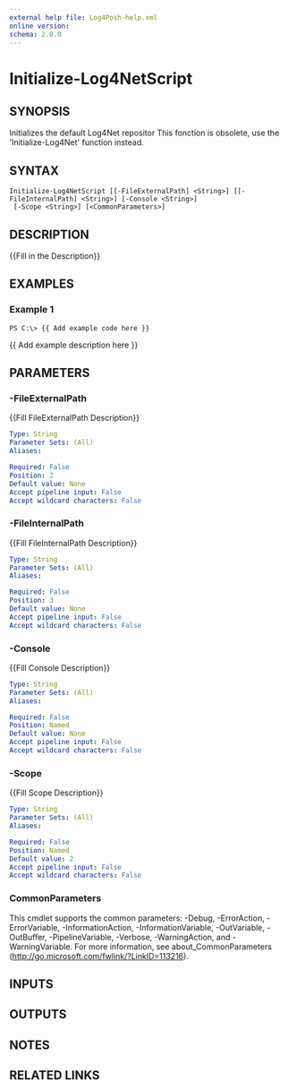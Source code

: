 ```yaml
---
external help file: Log4Posh-help.xml
online version: 
schema: 2.0.0
---
```


# Initialize-Log4NetScript

## SYNOPSIS
Initializes the default Log4Net repositor
This fonction is obsolete, use the 'Initialize-Log4Net' function instead.

## SYNTAX

```
Initialize-Log4NetScript [[-FileExternalPath] <String>] [[-FileInternalPath] <String>] [-Console <String>]
 [-Scope <String>] [<CommonParameters>]
```

## DESCRIPTION
{{Fill in the Description}}

## EXAMPLES

### Example 1
```
PS C:\> {{ Add example code here }}
```

{{ Add example description here }}

## PARAMETERS

### -FileExternalPath
{{Fill FileExternalPath Description}}

```yaml
Type: String
Parameter Sets: (All)
Aliases: 

Required: False
Position: 2
Default value: None
Accept pipeline input: False
Accept wildcard characters: False
```

### -FileInternalPath
{{Fill FileInternalPath Description}}

```yaml
Type: String
Parameter Sets: (All)
Aliases: 

Required: False
Position: 3
Default value: None
Accept pipeline input: False
Accept wildcard characters: False
```

### -Console
{{Fill Console Description}}

```yaml
Type: String
Parameter Sets: (All)
Aliases: 

Required: False
Position: Named
Default value: None
Accept pipeline input: False
Accept wildcard characters: False
```

### -Scope
{{Fill Scope Description}}

```yaml
Type: String
Parameter Sets: (All)
Aliases: 

Required: False
Position: Named
Default value: 2
Accept pipeline input: False
Accept wildcard characters: False
```

### CommonParameters
This cmdlet supports the common parameters: -Debug, -ErrorAction, -ErrorVariable, -InformationAction, -InformationVariable, -OutVariable, -OutBuffer, -PipelineVariable, -Verbose, -WarningAction, and -WarningVariable. For more information, see about_CommonParameters (http://go.microsoft.com/fwlink/?LinkID=113216).

## INPUTS

## OUTPUTS

## NOTES

## RELATED LINKS

